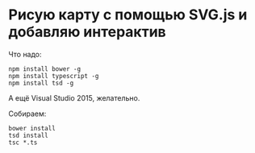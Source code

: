 ﻿Рисую карту с помощью SVG.js и добавляю интерактив
==================================================

Что надо:

```
npm install bower -g
npm install typescript -g
npm install tsd -g
```

А ещё Visual Studio 2015, желательно.

Собираем:

```
bower install
tsd install
tsc *.ts
```
